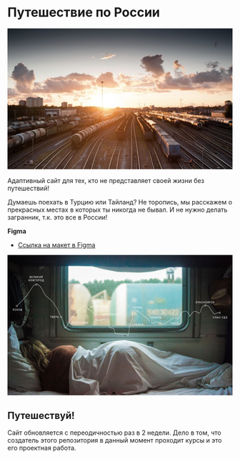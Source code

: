 # Путешествие по России

![screenshot showing it imported](screenshot.jpg)

Адаптивный сайт для тех, кто не представляет своей жизни без путешествий!

Думаешь поехать в Турцию или Тайланд? Не торопись, мы расскажем о прекрасных местах в которых ты никогда не бывал. И не нужно делать загранник, т.к. это все в России!

**Figma**

* [Ссылка на макет в Figma](https://www.figma.com/file/OyRWEjU6wBwRe1hapzQoLx/Sprint-3%3A-Russia-%2F-desktop-%2B-mobile?node-id=28503%3A0)

![screenshot showing it imported](screenshot2.png)

## Путешествуй!

Сайт обновляется с переодичностью раз в 2 недели. Дело в том, что создатель этого репозитория в данный момент проходит курсы и это его проектная работа.